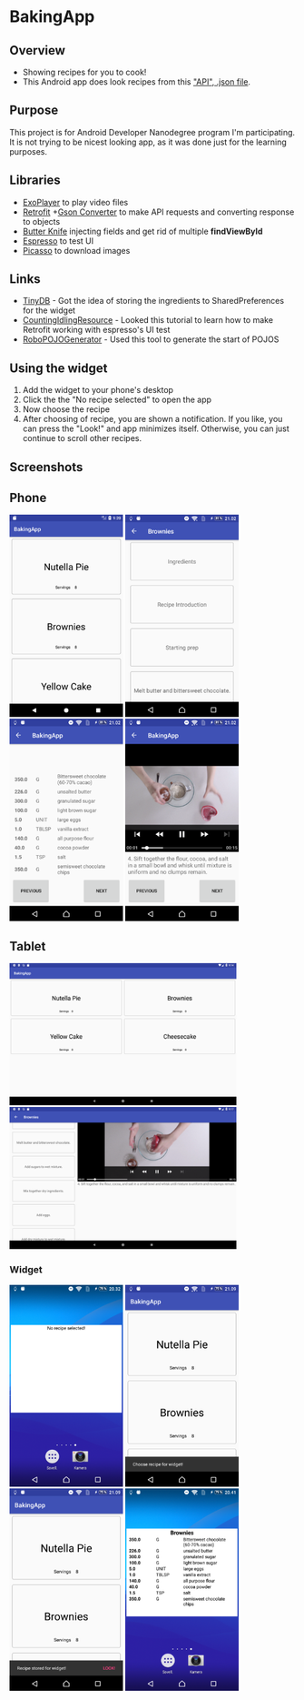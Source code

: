 # BakingApp

## Overview
* Showing recipes for you to cook!
* This Android app does look recipes from this ["API", .json file](https://d17h27t6h515a5.cloudfront.net/topher/2017/May/59121517_baking/baking.json).

## Purpose
This project is for Android Developer Nanodegree program I'm participating. It is not trying to be nicest looking app, as it was done just for the learning purposes.

## Libraries
* [ExoPlayer](https://github.com/google/ExoPlayer) to play video files
* [Retrofit](http://square.github.io/retrofit/) +[Gson Converter](https://github.com/square/retrofit/tree/master/retrofit-converters/gson) to make API requests and converting response to objects
* [Butter Knife](http://jakewharton.github.io/butterknife/) injecting fields and get rid of multiple **findViewById**
* [Espresso](https://developer.android.com/training/testing/espresso/) to test UI
* [Picasso](http://square.github.io/picasso/) to download images

## Links
* [TinyDB](https://github.com/kcochibili/TinyDB--Android-Shared-Preferences-Turbo) - Got the idea of storing the ingredients to SharedPreferences for the widget
* [CountingIdlingResource](https://medium.com/@wingoku/synchronizing-espresso-with-custom-threads-using-idling-resource-retrofit-70439ad2f07) - Looked this tutorial to learn how to make Retrofit working with espresso's UI test
* [RoboPOJOGenerator](https://github.com/robohorse/RoboPOJOGenerator) - Used this tool to generate the start of POJOS

## Using the widget
1. Add the widget to your phone's desktop
2. Click the the "No recipe selected" to open the app
3. Now choose the recipe
4. After choosing of recipe, you are shown a notification. If you like, you can press the "Look!" and app minimizes itself. Otherwise, you can just continue to scroll other recipes.

## Screenshots
## Phone
<img src="https://github.com/skipadu/BakingApp/raw/master/screenshots/recipe_selection.png?raw=true" width="200" alt="Recipe selection"> <img src="https://github.com/skipadu/BakingApp/raw/master/screenshots/all_steps.png?raw=true" width="200" alt="All steps"> <img src="https://github.com/skipadu/BakingApp/raw/master/screenshots/ingredients.png?raw=true" width="200" alt="Ingredients"> <img src="https://github.com/skipadu/BakingApp/raw/master/screenshots/recipe_step.png?raw=true" width="200" alt="Step">

## Tablet
<img src="https://github.com/skipadu/BakingApp/raw/master/screenshots/tablet_recipe_selection.png?raw=true" width="400" alt="Recipe selection"> <img src="https://github.com/skipadu/BakingApp/raw/master/screenshots/tablet_recipe_step.png?raw=true" width="400" alt="Step">

### Widget
<img src="https://github.com/skipadu/BakingApp/raw/master/screenshots/widget_no_recipe_selected.png?raw=true" width="200" alt="No recipe selected"> <img src="https://github.com/skipadu/BakingApp/raw/master/screenshots/widget_choose_recipe_for_widget.png?raw=true" width="200" alt="Choose recipe for widget"> <img src="https://github.com/skipadu/BakingApp/raw/master/screenshots/widget_recipe_stored.png?raw=true" width="200" alt="Recipe stored"> <img src="https://github.com/skipadu/BakingApp/raw/master/screenshots/widget_recipe_selected.png?raw=true" width="200" alt="Recipe selected"> 
